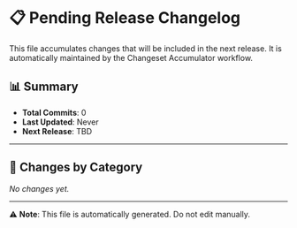 # 📋 Pending Release Changelog

This file accumulates changes that will be included in the next release.
It is automatically maintained by the Changeset Accumulator workflow.

## 📊 Summary
- **Total Commits**: 0
- **Last Updated**: Never
- **Next Release**: TBD

---

## 📝 Changes by Category

_No changes yet._

---

⚠️ **Note**: This file is automatically generated. Do not edit manually.
